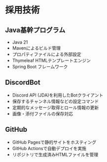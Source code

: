 # 採用技術

## Java基幹プログラム

- Java 21
- Mavenによるビルド管理
- プロパティファイルによる外部設定
- Thymeleaf HTMLテンプレートエンジン
- Spring Boot フレームワーク

## DiscordBot

- Discord API (JDA)を利用したBotクライアント
- 保存するチャンネル情報などの設定コマンド
- 定期的なメッセージ取得とロール情報の更新
- 画像・添付ファイルの保存対応

## GitHub

- GitHub Pagesで静的サイトをホスティング
- GitHub Actionsで自動デプロイを実施
- リポジトリで生成済みHTMLファイルを管理
